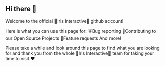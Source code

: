 ## Hi there 👋
Welcome to the official 🌹Iris Interactive🌹 github account! 

Here is what you can use this page for:
🪳Bug reporting
🤝Contributing to our Open Source Projects
📝Feature requests
And more!

Please take a while and look around this page to find what you are looking for and thank you from the whole 🌹Iris Interactive🌹 team for taking your time to visit ❤️
